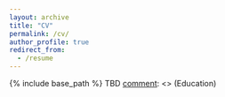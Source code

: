 ```yaml
---
layout: archive
title: "CV"
permalink: /cv/
author_profile: true
redirect_from:
  - /resume
---
```


{% include base_path %}
TBD
[comment]: <> (Education)

[comment]: <> (======)

[comment]: <> (* Ph.D in Version Control Theory, GitHub University, 2018 &#40;expected&#41;)

[comment]: <> (* M.S. in Jekyll, GitHub University, 2014)

[comment]: <> (* B.S. in GitHub, GitHub University, 2012)

[comment]: <> (Work experience)

[comment]: <> (======)

[comment]: <> (* Spring 2024: Academic Pages Collaborator)

[comment]: <> (  * GitHub University)

[comment]: <> (  * Duties includes: Updates and improvements to template)

[comment]: <> (  * Supervisor: The Users)

[comment]: <> (* Fall 2015: Research Assistant)

[comment]: <> (  * GitHub University)

[comment]: <> (  * Duties included: Merging pull requests)

[comment]: <> (  * Supervisor: Professor Hub)

[comment]: <> (* Summer 2015: Research Assistant)

[comment]: <> (  * GitHub University)

[comment]: <> (  * Duties included: Tagging issues)

[comment]: <> (  * Supervisor: Professor Git)
  
[comment]: <> (Skills)

[comment]: <> (======)

[comment]: <> (* Skill 1)

[comment]: <> (* Skill 2)

[comment]: <> (  * Sub-skill 2.1)

[comment]: <> (  * Sub-skill 2.2)

[comment]: <> (  * Sub-skill 2.3)

[comment]: <> (* Skill 3)

[comment]: <> (Publications)

[comment]: <> (======)

[comment]: <> (  <ul>{% for post in site.publications reversed %})

[comment]: <> (    {% include archive-single-cv.html %})

[comment]: <> (  {% endfor %}</ul>)
  
[comment]: <> (Talks)

[comment]: <> (======)

[comment]: <> (  <ul>{% for post in site.talks reversed %})

[comment]: <> (    {% include archive-single-talk-cv.html  %})

[comment]: <> (  {% endfor %}</ul>)
  
[comment]: <> (Teaching)

[comment]: <> (======)

[comment]: <> (  <ul>{% for post in site.teaching reversed %})

[comment]: <> (    {% include archive-single-cv.html %})

[comment]: <> (  {% endfor %}</ul>)
  
[comment]: <> (Service and leadership)

[comment]: <> (======)

[comment]: <> (* Currently signed in to 43 different slack teams)

